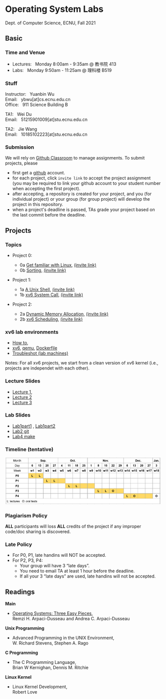 # Operating System Labs

Dept. of Computer Science, ECNU, Fall 2021

## Basic 

### Time and Venue

* Lectures: &nbsp;  Monday 8:00am - 9:35am @ 教书院 413
* Labs: &nbsp; Monday 9:50am - 11:25am @ 理科楼 B519 

### Stuff

Instructor: &nbsp; Yuanbin Wu  
Email: &nbsp; ybwu\[at\]cs.ecnu.edu.cn  
Office: &nbsp; 911 Science Building B

TA1: &nbsp; Wei Du  
Email: &nbsp; 51215901009\[at\]stu.ecnu.edu.cn


TA2: &nbsp; Jie Wang  
Email: &nbsp; 10185102223\[at\]stu.ecnu.edu.cn

### Submission

We will rely on [Github Classroom](https://classroom.github.com/) to manage assignments.
To submit projects, please 
  - first get a [github](https://www.github.com) account.
  - for each project, click ``invite link`` to accept the project assignment 
(you may be required to link your github account to your student number when accepting the first project).
  - after accepting, a repository is created for your project, and you (for individual project) or your group (for group project) will develop the project in this repository.
  - when a project's deadline is passed, TAs grade your project based on the last commit before the deadline.



## Projects

### Topics

* Project 0: 
  * 0a [Get familiar with Linux](../projects/linux/linux_warmup/), [(invite link)](https://classroom.github.com/a/fjsA2ARW)
  * 0b [Sorting](../projects/linux/sorting/), [(invite link)](https://classroom.github.com/a/wK8pdx4l)

* Project 1: 
  * 1a [A Unix Shell](../projects/linux/myshell/), [(invite link)](https://classroom.github.com/a/2ANYvHjH)
  * 1b [xv6 System Call](../projects/xv6/system_call/), [(invite link)](https://classroom.github.com/a/wekVha0B)

* Project 2: 
  * 2a [Dynamic Memory Allocation](../projects/linux/malloc/), [(invite link)](https://classroom.github.com/a/JN26diyr)
  * 2b [xv6 Scheduling](../projects/xv6/scheduling/), [(invite link)](https://classroom.github.com/a/NfEu1oj6)

<!--
* Project 3: 
  - 3a [Locks and Threads](../projects/linux/lock_thread/)
  - 3b [xv6 VM Layout](../projects/xv6/vmlayout/)

* Project 4: 
  - 4a [File Defragmentation](../projects/linux/defragmentation/)
  - 4b [xv6 Kernel Thread](../projects/xv6/thread/)

-->

### xv6 lab environments

- [How to](../xv6env/),
- [xv6](../xv6env/xv6.tar.gz), [qemu](../xv6env/qemu-6.828-2.9.0.tar.gz), [Dockerfile](../xv6env/Dockerfile)
- [Troubleshot (lab machines)](../xv6env/qemu-lab-install.pdf)


Notes: For all xv6 projects, we start from a clean version of xv6 kernel (i.e., projects are independet with each other). 

### Lecture Slides

* [Lecture 1](slides/lecture-1.pdf), 
* [Lecture 2](slides/lecture-2.pdf)
* [Lecture 3](slides/lecture-3.pdf)
<!--
* [Lecture 4](slides/lecture-4.pdf)
* [Lecture 5](slides/lecture-5.pdf)
* [Lecture 6](slides/lecture-6.pdf)
* [Lecture 7](slides/lecture-7.pdf)
-->


### Lab Slides
* [Lab1part1](slides/lab1part1.pdf) ,   [Lab1part2](slides/lab1part2.pdf)
* [Lab2 git](slides/lab2git.pdf)
* [Lab4 make](slides/lab4make.pdf)



### Timeline (tentative)

 ![timeline](images/timeline.png)

### Plagiarism Policy

**ALL** participants will loss **ALL** credits of the project 
if any improper code/doc sharing is discovered.

### Late Policy

* For P0, P1, late handins will NOT be accepted.
* For P2, P3, P4:
    - Your group will have 3 “late days”.
    - You need to email TA at least 1 hour before the deadline.   
    - If all your 3 “late days” are used, late handins will not be accepted.


## Readings

**Main**

* [Operating Systems: Three Easy Pieces](http://pages.cs.wisc.edu/~remzi/OSTEP/),  
  Remzi H. Arpaci-Dusseau and Andrea C. Arpaci-Dusseau

**Unix Programming**

* Advanced Programming in the UNIX Environment,   
  W. Richard Stevens, Stephen A. Rago

**C Programming**

* The C Programming Language,  
  Brian W Kernighan, Dennis M. Ritchie

**Linux Kernel**

* Linux Kernel Development,  
  Robert Love

